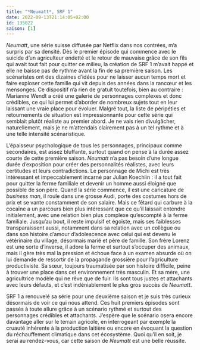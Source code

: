 ```yaml
---
title: "*Neumatt*, SRF 1"
date: 2022-09-13T21:14:05+02:00
id: 135022
saison: [1]
---
```


*Neumatt*, une série suisse diffusée par Netflix dans nos contrées, m’a surpris par sa densité. Dès le premier épisode qui commence avec le suicide d’un agriculteur endetté et le retour de mauvaise grâce de son fils qui avait tout fait pour quitter ce milieu, la création de SRF 1 m’avait happé et elle ne baisse pas de rythme avant la fin de sa première saison. Les scénaristes ont des dizaines d’idées pour ne laisser aucun temps mort et faire exploser cette famille qui vit depuis des années dans la rancœur et les mensonges. Ce dispositif n’a rien de gratuit toutefois, bien au contraire : Marianne Wendt a créé une galerie de personnages complexes et donc crédibles, ce qui lui permet d’aborder de nombreux sujets tout en leur laissant une vraie place pour évoluer. Malgré tout, la liste de péripéties et retournements de situation est impressionnante pour cette série qui semblait plutôt réaliste au premier abord. Je ne vais rien divulgâcher, naturellement, mais je ne m’attendais clairement pas à un tel rythme et à une telle intensité scénaristique.

L’épaisseur psychologique de tous les personnages, principaux comme secondaires, est assez bluffante, surtout quand on pense à la durée assez courte de cette première saison. *Neumatt* n’a pas besoin d’une longue durée d’exposition pour créer des personnalités réalistes, avec leurs certitudes et leurs contradictions. Le personnage de Michi est très intéressant et impeccablement incarné par 	Julian Koechlin : il a tout fait pour quitter la ferme familiale et devenir un homme aussi éloigné que possible de son père. Quand la série commence, il est une caricature de *business man*, il roule dans une grosse Audi, porte des costumes hors de prix et se vante constamment de son salaire. Mais ce fêtard qui carbure à la cocaïne a un parcours bien plus intéressant que ce qu’il laissait entendre initialement, avec une relation bien plus complexe qu’escompté à la ferme familiale. Jusqu’au bout, il reste impulsif et égoïste, mais ses faiblesses transparaissent aussi, notamment dans sa relation avec un collègue ou dans son histoire d’amour d’adolescence avec celui qui est devenu le vétérinaire du village, désormais marié et père de famille. Son frère Lorenz est une sorte d’inverse, il adore la ferme et surtout s’occuper des animaux, mais il gère très mal la pression et échoue face à un examen absurde où on lui demande de ressortir de la propagande grossière pour l’agriculture productiviste. Sa sœur, toujours traumatisée par son histoire difficile, peine à trouver une place dans cet environnement très masculin. Et sa mère, une agricultrice modèle qui ne rêve que de fuir. Ils sont tous justes et attachants avec leurs défauts, et c’est indéniablement le plus gros succès de *Neumatt*.

SRF 1 a renouvelé sa série pour une deuxième saison et je suis très curieux désormais de voir ce qui nous attend. Ces huit premiers épisodes sont passés à toute allure grâce à un scénario rythmé et surtout des personnages crédibles et attachants. J’espère que le scénario osera encore davantage aller sur le terrain agricole, en interrogeant par exemple la cruauté inhérente à la production laitière ou encore en évoquant la question du réchauffement climatique dans cet écosystème. Quoi qu’il en soit, je serai au rendez-vous, car cette saison de *Neumatt* est une belle réussite. 

